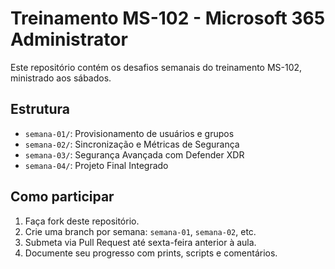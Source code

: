 # Treinamento MS-102 - Microsoft 365 Administrator

Este repositório contém os desafios semanais do treinamento MS-102, ministrado aos sábados.

## Estrutura
- `semana-01/`: Provisionamento de usuários e grupos
- `semana-02/`: Sincronização e Métricas de Segurança
- `semana-03/`: Segurança Avançada com Defender XDR
- `semana-04/`: Projeto Final Integrado

## Como participar
1. Faça fork deste repositório.
2. Crie uma branch por semana: `semana-01`, `semana-02`, etc.
3. Submeta via Pull Request até sexta-feira anterior à aula.
4. Documente seu progresso com prints, scripts e comentários.
